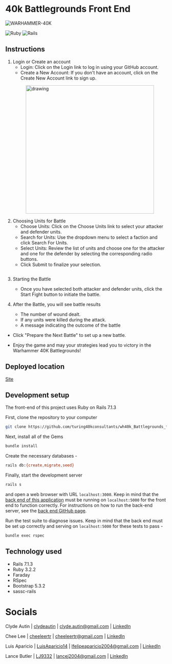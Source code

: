 # 40k Battlegrounds Front End
![WARHAMMER-40K][warhammer-40k]


![Ruby][ruby-image]
![Rails][rails-image]

## Instructions
1. Login or Create an account
    - Login: Click on the Login link to log in using your GitHub account.
    - Create a New Account: If you don't have an account, click on the Create New Account link to sign up.
  
  <img src="Screenshot 2024-08-01 at 7.18.03 PM.png" alt="drawing" width="400" style="transform:translateX(calc(40vw - 80%));"/>

2. Choosing Units for Battle
    - Choose Units: Click on the Choose Units link to select your attacker and defender units.
    - Search for Units: Use the dropdown menu to select a faction and click Search For Units.
    - Select Units: Review the list of units and choose one for the attacker and one for the defender by selecting the corresponding radio buttons.
    - Click Submit to finalize your selection.

  <img>

3. Starting the Battle
    - Once you have selected both attacker and defender units, click the Start Fight button to initiate the battle.

4. After the Battle, you will see battle results
    - The number of wound dealt.
    - If any units were killed during the attack.
    - A message indicating the outcome of the battle

- Click "Prepare the Next Battle" to set up a new battle.

- Enjoy the game and may your strategies lead you to victory in the Warhammer 40K Battlegrounds!

## Deployed location
[Site](https://intense-gorge-51639-2d7942788e0c.herokuapp.com)

## Development setup

The front-end of this project uses Ruby on Rails 7.1.3 


First, clone the repository to your computer

```sh
git clone https://github.com/turing40kconsultants/wh40k_Battlegrounds_fe
```

Next, install all of the Gems

```sh
bundle install
```

Create the necessary databases -

```sh
rails db:{create,migrate,seed}
```


Finally, start the development server

```sh
rails s
```

and open a web browser with URL `localhost:3000`. Keep in mind that the [back end of this application](https://github.com/turing40kconsultants/wh40k_Battlegrounds_be) must be running on `localhost:5000` for the front end to function correctly. For instructions on how to run the back-end server, see the [back end GitHub page](https://github.com/turing40kconsultants/wh40k_Battlegrounds_be).

Run the test suite to diagnose issues. Keep in mind that the back end must be set up correctly and serving on `localhost:5000` for these tests to pass -

```sh
bundle exec rspec
```

## Technology used
  - Rails 7.1.3 
  - Ruby 3.2.2
  - Faraday
  - RSpec
  - Bootstrap 5.3.2
  - sassc-rails

# Socials

Clyde Autin | [clydeautin](https://github.com/clydeautin) | clyde.autin@gmail.com | [LinkedIn](https://www.linkedin.com/in/clydeautin/)

Chee Lee | [cheeleertr](https://github.com/cheeleertr) | cheeleertr@gmail.com | [LinkedIn](https://www.linkedin.com/in/chee-lee-rtr/)

Luis Aparicio | [LuisAparicio14](https://github.com/luisaparicio14) | lfelipeaparicio2004@gmail.com | [LinkedIn](https://www.linkedin.com/in/luis-aparicio14/)

Lance Butler | [LJ9332](https://github.com/LJ9332) | lancej2004@gmail.com | [LinkedIn](https://www.linkedin.com/in/lance-butler-jr/)



[ruby-image]: https://img.shields.io/badge/Ruby-CC342D?style=for-the-badge&logo=ruby&logoColor=white
[rails-image]: https://img.shields.io/badge/Ruby_on_Rails-CC0000?style=for-the-badge&logo=ruby-on-rails&logoColor=white
[warhammer-40k]: https://store.frontlinegaming.org/cdn/shop/collections/https___trade.games-workshop.com_assets_2023_07_15-07_Trade_Header_-_Librarian_in_Warded_Terminator_Armour_1.jpg?v=1692370043
